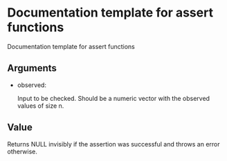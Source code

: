 # Documentation template for assert functions

Documentation template for assert functions

## Arguments

- observed:

  Input to be checked. Should be a numeric vector with the observed
  values of size n.

## Value

Returns NULL invisibly if the assertion was successful and throws an
error otherwise.
